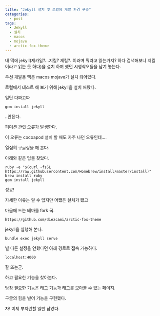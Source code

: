 ```yaml
---
title: "Jekyll 설치 및 로컬에 개발 환경 구축"
categories:
  - post
tags:
  - Jekyll
  - 설치
  - macos
  - mojave
  - arctic-fox-theme
---
```


내 맥에 jekyll(제카일?...지킬? 제킬?..이러며 뭐라고 읽는거지? 하다 검색해보니 지킬이라고 읽는 듯 하다)을 설치 하며 했던 시행착오들을 남겨 놓는다.

우선 개발용 맥은 macos mojave가 설치 되어있다.

로컬에서 테스트 해 보기 위해 jekyll을 설치 해봤다.

일단 다짜고짜 
```
gem install jekyll
```
..안된다.

펴미션 관련 오류가 발생한다.

이 오류는 cocoapod 설치 할 때도 자주 나던 오류인데....

열심히 구글링을 해 본다.

아래와 같은 답을 찾았다.
```
ruby -e "$(curl -fsSL https://raw.githubusercontent.com/Homebrew/install/master/install)"
brew install ruby
gem install jekyll
```

성공!

자세한 이유는 알 수 없지만 어쨌든 설치가 됐고

마음에 드는 테마를 fork 꾹. 
```
https://github.com/diezcami/arctic-fox-theme
```

jekyll을 실행해 본다.

```
bundle exec jekyll serve
```

별 다른 설정을 안했다면 아래 경로로 접속 가능하다.
```
localhost:4000
```

잘 뜨는군.

하고 필요한 기능을 찾아본다.

당장 필요한 기능은 태그 기능과 태그를 모아볼 수 있는 페이지.

구글의 힘을 빌어 기능을 구현했다.



자! 이제 부지런할 일만 남았다.